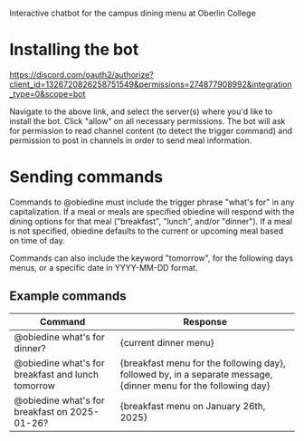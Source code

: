 Interactive chatbot for the campus dining menu at Oberlin College

# Installing the bot

https://discord.com/oauth2/authorize?client_id=1326720826258751549&permissions=274877908992&integration_type=0&scope=bot

Navigate to the above link, and select the server(s) where you'd like to install the bot. Click "allow" on all necessary permissions. The bot will ask for permission to read channel content (to detect the trigger command) and permission to post
in channels in order to send meal information.

# Sending commands

Commands to @obiedine must include the trigger phrase "what's for" in any capitalization. If a meal or meals are specified obiedine
will respond with the dining options for that meal ("breakfast", "lunch", and/or "dinner"). If a meal is not specified, obiedine defaults to the current or upcoming meal based on time of day.

Commands can also include the keyword "tomorrow", for the following days menus, or a specific date in YYYY-MM-DD format.

## Example commands

| Command | Response |
| ------- | -------- |
| @obiedine what's for dinner? | {current dinner menu} |
| @obiedine what's for breakfast and lunch tomorrow | {breakfast menu for the following day}, followed by, in a separate message, {dinner menu for the following day} |
| @obiedine what's for breakfast on 2025-01-26? | {breakfast menu on January 26th, 2025} |